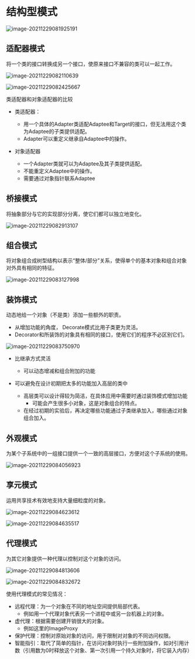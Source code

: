 # 结构型模式

![image-20211229081925191](https://ln-markdown-image-bucket.oss-cn-beijing.aliyuncs.com/img/image-20211229081925191.png)

## 适配器模式

将一个类的接口转换成另一个接口，使原来接口不兼容的类可以一起工作。

![image-20211229082110639](https://ln-markdown-image-bucket.oss-cn-beijing.aliyuncs.com/img/image-20211229082110639.png)

![image-20211229082425667](https://ln-markdown-image-bucket.oss-cn-beijing.aliyuncs.com/img/image-20211229082425667.png)

类适配器和对象适配器的比较

- 类适配器：
  - 用一个具体的Adapter类适配Adaptee和Target的接口，但无法用这个类为Adaptee的子类提供适配。
  - Adapter可以重定义继承自Adaptee中的操作。

- 对象适配器
  - 一个Adapter类就可以为Adaptee及其子类提供适配。
  - 不能重定义Adaptee中的操作。
  - 需要通过对象指针联系Adaptee

## 桥接模式

将抽象部分与它的实现部分分离，使它们都可以独立地变化。

![image-20211229082913107](https://ln-markdown-image-bucket.oss-cn-beijing.aliyuncs.com/img/image-20211229082913107.png)

## 组合模式

将对象组合成树型结构以表示“整体/部分”关系，使得单个的基本对象和组合对象对外具有相同的特征。

![image-20211229083127998](https://ln-markdown-image-bucket.oss-cn-beijing.aliyuncs.com/img/image-20211229083127998.png)

## 装饰模式

动态地给一个对象（不是类）添加一些额外的职责。

- 从增加功能的角度， Decorate模式比用子类更为灵活。
- Decorator和所装饰的对象具有相同的接口，使用它们的程序不必区别它们。

![image-20211229083750970](https://ln-markdown-image-bucket.oss-cn-beijing.aliyuncs.com/img/image-20211229083750970.png)

- 比继承方式灵活
  - 可以动态增减和组合附加的功能

- 可以避免在设计初期把太多的功能加入高层的类中
  - 高层类可以设计得较为简洁，在具体应用中需要时通过装饰模式增加功能
    - 可能会产生很多小对象，这是对象组合的特点。
  - 在经过初期的实验后，再决定哪些功能通过子类继承加入，哪些通过对象组合加入。

## 外观模式

为某个子系统中的一组接口提供一个一致的高层接口，方便对这个子系统的使用。

![image-20211229084056923](https://ln-markdown-image-bucket.oss-cn-beijing.aliyuncs.com/img/image-20211229084056923.png)

## 享元模式

运用共享技术有效地支持大量细粒度的对象。

![image-20211229084623612](https://ln-markdown-image-bucket.oss-cn-beijing.aliyuncs.com/img/image-20211229084623612.png)

![image-20211229084635517](https://ln-markdown-image-bucket.oss-cn-beijing.aliyuncs.com/img/image-20211229084635517.png)

## 代理模式

为其它对象提供一种代理以控制对这个对象的访问。

![image-20211229084813606](https://ln-markdown-image-bucket.oss-cn-beijing.aliyuncs.com/img/image-20211229084813606.png)

![image-20211229084832672](https://ln-markdown-image-bucket.oss-cn-beijing.aliyuncs.com/img/image-20211229084832672.png)

使用代理模式的常见情况：

- 远程代理：为一个对象在不同的地址空间提供局部代表。
  - 例如用一个代理对象代表另一个进程中或另一台机器上的对象。
- 虚代理：根据需要创建开销很大的对象。
  - 例如这里的ImageProxy
- 保护代理：控制对原始对象的访问，用于限制对对象的不同访问权限。
- 智能指引：取代了简单的指针，在访问对象时执行一些附加操作，如对引用计数（引用数为0时释放这个对象、第一次引用一个持久对象时，将它装入内存）


